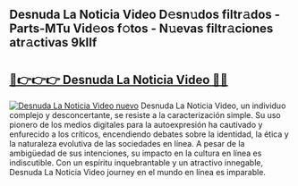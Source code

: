 ## Desnuda La Noticia Video D𝚎sn𝚞dos filtr𝚊dos - Parts-MTu Vid𝚎os f𝚘tos - N𝚞evas filtr𝚊ciones atr𝚊ctivas 9kIIf

# <h2><a href="http://mb7v7rn.tromn.icu/?c=Desnuda+La+Noticia+Video">🔗👉👉👉 Desnuda La Noticia Video 🔗🔗</a></h2>

[![Desnuda La Noticia Video nuevo](https://i.imgur.com/pEAQMta.gif)](http://mb7v7rn.tromn.icu/?c=Desnuda+La+Noticia+Video)
Desnuda La Noticia Video, un individuo complejo y desconcertante, se resiste a la caracterización simple. Su uso pionero de los medios digitales para la autoexpresión ha cautivado y enfurecido a los críticos, encendiendo debates sobre la identidad, la ética y la naturaleza evolutiva de las sociedades en línea. A pesar de la ambigüedad de sus intenciones, su impacto en la cultura en línea es indiscutible. Con un espíritu inquebrantable y un atractivo innegable, Desnuda La Noticia Video journey en el mundo en línea es imparable.
